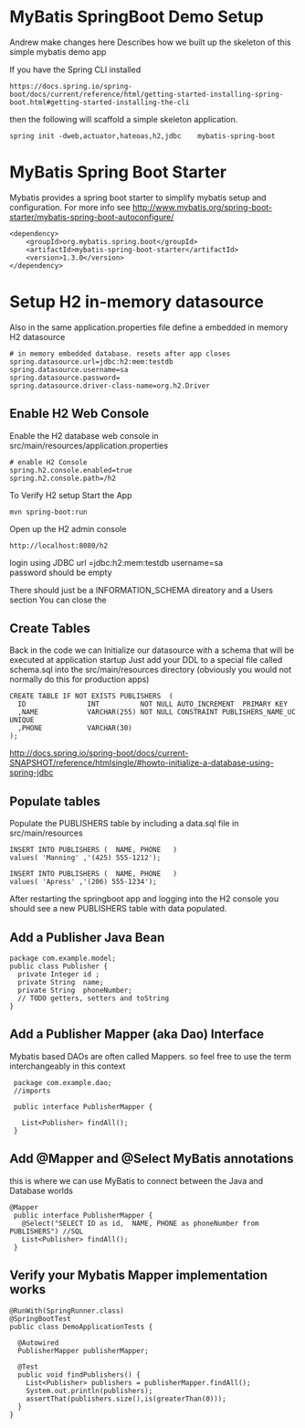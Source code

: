 # MyBatis SpringBoot Demo Setup
Andrew make changes here  Describes how we built up the skeleton of this simple mybatis demo app  

If you have the Spring CLI installed 
```
https://docs.spring.io/spring-boot/docs/current/reference/html/getting-started-installing-spring-boot.html#getting-started-installing-the-cli
```
then the following will scaffold a simple skeleton application.
```
spring init -dweb,actuator,hateoas,h2,jdbc    mybatis-spring-boot
```

# MyBatis Spring Boot Starter
Mybatis provides a spring boot starter to simplify mybatis setup and configuration.
For more info see
http://www.mybatis.org/spring-boot-starter/mybatis-spring-boot-autoconfigure/

```
<dependency>
    <groupId>org.mybatis.spring.boot</groupId>
    <artifactId>mybatis-spring-boot-starter</artifactId>
    <version>1.3.0</version>
</dependency>
```

# Setup H2 in-memory datasource

Also in the same application.properties file 
define a embedded in memory H2 datasource

```
# in memory embedded database. resets after app closes
spring.datasource.url=jdbc:h2:mem:testdb
spring.datasource.username=sa
spring.datasource.password=
spring.datasource.driver-class-name=org.h2.Driver
```
##  Enable H2 Web Console
Enable the H2 database web console in src/main/resources/application.properties

```
# enable H2 Console
spring.h2.console.enabled=true
spring.h2.console.path=/h2
```

To Verify H2 setup Start the App
```
mvn spring-boot:run 
```

Open up the H2 admin console
```
http://localhost:8080/h2
```
login using 
JDBC url =jdbc:h2:mem:testdb
username=sa  
password should be empty

There should just be a INFORMATION_SCHEMA direatory and a Users section
You can close the 

## Create Tables
Back in the code we can Initialize  our datasource with a schema that will be executed at application startup
Just add your DDL to a special file called  schema.sql into the src/main/resources directory
(obviously you would not normally do this for production apps)

```
CREATE TABLE IF NOT EXISTS PUBLISHERS  (
  ID               INT          NOT NULL AUTO_INCREMENT  PRIMARY KEY
  ,NAME            VARCHAR(255) NOT NULL CONSTRAINT PUBLISHERS_NAME_UC UNIQUE
  ,PHONE           VARCHAR(30)
);

```


http://docs.spring.io/spring-boot/docs/current-SNAPSHOT/reference/htmlsingle/#howto-initialize-a-database-using-spring-jdbc
## Populate tables
Populate the PUBLISHERS table by including a data.sql file in src/main/resources

```
INSERT INTO PUBLISHERS (  NAME, PHONE   )
values( 'Manning' ,'(425) 555-1212');

INSERT INTO PUBLISHERS (  NAME, PHONE   )
values( 'Apress' ,'(206) 555-1234');
```

After restarting the springboot app and logging into the H2 console
you should see a new PUBLISHERS table with data populated.




## Add a Publisher Java Bean
```
package com.example.model;
public class Publisher {
  private Integer id ;
  private String  name;
  private String  phoneNumber;
  // TODO getters, setters and toString
}
```
## Add a Publisher Mapper (aka Dao) Interface
Mybatis based DAOs are often called Mappers. 
so feel free to use the term interchangeably in this context
```
 package com.example.dao;
 //imports 

 public interface PublisherMapper {

   List<Publisher> findAll();
 }
``` 

## Add @Mapper  and @Select MyBatis annotations
this is where we can use MyBatis to connect between the Java and Database worlds 
```
@Mapper
 public interface PublisherMapper {
   @Select("SELECT ID as id,  NAME, PHONE as phoneNumber from PUBLISHERS") //SQL
   List<Publisher> findAll();
 }
```    


## Verify your Mybatis Mapper implementation works
``` 
@RunWith(SpringRunner.class)
@SpringBootTest
public class DemoApplicationTests {
 
  @Autowired
  PublisherMapper publisherMapper;

  @Test
  public void findPublishers() {
    List<Publisher> publishers = publisherMapper.findAll();
    System.out.println(publishers);
    assertThat(publishers.size(),is(greaterThan(0)));
  }
}
```

